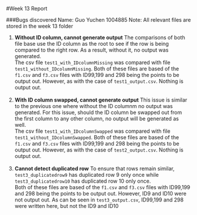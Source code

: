 #Week 13 Report

###Bugs discovered
Name: Guo Yuchen 1004885
Note: All relevant files are stored in the week 13 folder

1) <b>Without ID column, cannot generate output</b>
   The comparisons of both file base use the ID column as the root to see if the row is being compared to the right row. As a result, without it, no output was generated.</br>
   The csv file `test1_with_IDcolumnMissing` was compared with file `test1_without_IDcolumnMissing`. Both of these files are based of the `f1.csv` and `f3.csv` files with ID99,199 and 298 being the points to be output out. However, as with the case of `test1_output.csv`. Nothing is output out.</br></br>
2) <b>With ID column swapped, cannot generate output</b>
   This issue is similar to the previous one where without the ID columnm no output was generated. For this issue, should the ID column be swapped out from the first column to any other column, no output will be generated as well.</br>
   The csv file `test1_with_IDcolumnSwapped` was compared with file `test1_without_IDcolumnSwapped`. Both of these files are based of the `f1.csv` and `f3.csv` files with ID99,199 and 298 being the points to be output out. However, as with the case of `test2_output.csv`. Nothing is output out.</br></br>
3) <b>Cannot detect duplicated row</b>
   To ensure that rows remain similar, `test3_duplicatedrow9` has duplicated row 9 only once while `test3_duplicatedrow10` has duplicated row 10 only once.</br>
   Both of these files are based of the `f1.csv` and `f3.csv` files with ID99,199 and 298 being the points to be output out. However, ID9 and ID10 were not output out. As can be seen in `test3_output.csv`, ID99,199 and 298 were written here, but not the ID9 and ID10</br></br>